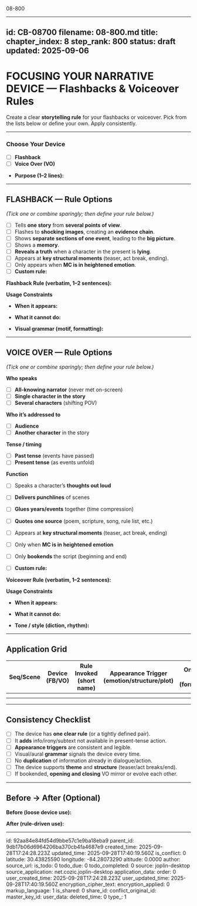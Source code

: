 08-800

---
id: CB-08700
filename: 08-800.md
title: 
chapter_index: 8
step_rank: 800
status: draft
updated: 2025-09-06
---

# FOCUSING YOUR NARRATIVE DEVICE — Flashbacks & Voiceover Rules

Create a clear **storytelling rule** for your flashbacks or voiceover. Pick from the lists below or define your own. Apply consistently.

---

### **Choose Your Device**
- [ ] **Flashback**
- [ ] **Voice Over (VO)**
- **Purpose (1–2 lines):**  
  > 

---

## **FLASHBACK — Rule Options**
*(Tick one or combine sparingly; then define your rule below.)*

- [ ] Tells **one story** from **several points of view**.  
- [ ] Flashes to **shocking images**, creating an **evidence chain**.  
- [ ] Shows **separate sections of one event**, leading to the **big picture**.  
- [ ] Shows a **memory**.  
- [ ] **Reveals a truth** when a character in the present is **lying**.  
- [ ] Appears at **key structural moments** (teaser, act break, ending).  
- [ ] Only appears when **MC is in heightened emotion**.  
- [ ] **Custom rule:**  

**Flashback Rule (verbatim, 1–2 sentences):**  
> 

**Usage Constraints**
- **When it appears:**  
  > 
- **What it cannot do:**  
  > 
- **Visual grammar (motif, formatting):**  
  > 

---

## **VOICE OVER — Rule Options**
*(Tick one or combine sparingly; then define your rule below.)*

**Who speaks**
- [ ] **All-knowing narrator** (never met on-screen)  
- [ ] **Single character in the story**  
- [ ] **Several characters** (shifting POV)

**Who it’s addressed to**
- [ ] **Audience**  
- [ ] **Another character** in the story

**Tense / timing**
- [ ] **Past tense** (events have passed)  
- [ ] **Present tense** (as events unfold)

**Function**
- [ ] Speaks a character’s **thoughts out loud**  
- [ ] **Delivers punchlines** of scenes  
- [ ] **Glues years/events** together (time compression)  
- [ ] **Quotes one source** (poem, scripture, song, rule list, etc.)  
- [ ] Appears at **key structural moments** (teaser, act break, ending)  
- [ ] Only when **MC is in heightened emotion**  
- [ ] Only **bookends** the script (beginning and end)

- [ ] **Custom rule:**  

**Voiceover Rule (verbatim, 1–2 sentences):**  
> 

**Usage Constraints**
- **When it appears:**  
  > 
- **What it cannot do:**  
  > 
- **Tone / style (diction, rhythm):**  
  > 

---

## **Application Grid**
| Seq/Scene | Device (FB/VO) | Rule Invoked (short name) | Appearance Trigger (emotion/structure/plot) | On-Screen Signal (format/motif) | New Info Delivered? (Y/N + what) | Redundant with Dialogue? (Y/N) | Notes/Fixes |
|-----------|-----------------|---------------------------|---------------------------------------------|----------------------------------|----------------------------------|-------------------------------|------------|
|           |                 |                           |                                             |                                  |                                  |                               |            |
|           |                 |                           |                                             |                                  |                                  |                               |            |

---

## **Consistency Checklist**
- [ ] The device has **one clear rule** (or a tightly defined pair).  
- [ ] It **adds** info/irony/subtext not available in present-tense action.  
- [ ] **Appearance triggers** are consistent and legible.  
- [ ] Visual/aural **grammar** signals the device every time.  
- [ ] No **duplication** of information already in dialogue/action.  
- [ ] The device supports **theme** and **structure** (teaser/act breaks/end).  
- [ ] If bookended, **opening and closing** VO mirror or evolve each other.  

---

## **Before → After (Optional)**
**Before (loose device use):**  
> 

**After (rule-driven use):**  
> 

---


id: 92aa84e84fd54d9bbe57c1e9ba18eba9
parent_id: 9db17b06d6964206ba370cb4fa4687e9
created_time: 2025-09-28T17:24:28.223Z
updated_time: 2025-09-28T17:40:19.560Z
is_conflict: 0
latitude: 30.43825590
longitude: -84.28073290
altitude: 0.0000
author: 
source_url: 
is_todo: 0
todo_due: 0
todo_completed: 0
source: joplin-desktop
source_application: net.cozic.joplin-desktop
application_data: 
order: 0
user_created_time: 2025-09-28T17:24:28.223Z
user_updated_time: 2025-09-28T17:40:19.560Z
encryption_cipher_text: 
encryption_applied: 0
markup_language: 1
is_shared: 0
share_id: 
conflict_original_id: 
master_key_id: 
user_data: 
deleted_time: 0
type_: 1